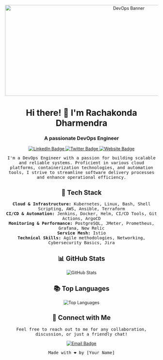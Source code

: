 <!-- Banner -->
<div align="center">
  <img src="https://img.freepik.com/free-photo/beautiful-office-space-cartoon-style\_23-2151043303.jpg" alt="DevOps Banner" width="800" height="300" />
</div>

<!-- Header -->
<h1 align="center">Hi there! 👋 I'm Rachakonda Dharmendra</h1>
<h3 align="center">A passionate DevOps Engineer</h3>

<!-- Badges -->
<p align="center">
  <a href="https://www.linkedin.com/in/rachakonda-dharmendra/" target="_blank" rel="noopener noreferrer" >
    <img src="https://img.shields.io/badge/-LinkedIn-blue?style=flat-square&logo=Linkedin&logoColor=white" alt="LinkedIn Badge" />
  </a>
  <a href="https://twitter.com/yourtwitterhandle" target="_blank" rel="noopener noreferrer">
    <img src="https://img.shields.io/badge/-Twitter-1ca0f1?style=flat-square&labelColor=1ca0f1&logo=twitter&logoColor=white" alt="Twitter Badge" />
  </a>
  <a href="https://www.rachakondadharmendra.info" target="_blank" rel="noopener noreferrer">
    <img src="https://img.shields.io/badge/-Website-success?style=flat-square&logo=Google-Chrome&logoColor=white" alt="Website Badge" />
  </a>
</p>

<!-- About Me -->
<p align="center">
  <samp>
    I'm a DevOps Engineer with a passion for building scalable and reliable systems. Proficient in various cloud platforms, containerization technologies, and automation tools, I strive to streamline software delivery processes and enhance operational efficiency.
  </samp>
</p>

<!-- Tech Stack -->
<h2 align="center">🚀 Tech Stack</h2>
<p align="center">
  <samp>
    <b>Cloud & Infrastructure:</b> Kubernetes, Linux, Bash, Shell Scripting, AWS, Ansible, Terraform<br>
    <b>CI/CD & Automation:</b> Jenkins, Docker, Helm, CI/CD Tools, Git Actions, ArgoCD<br>
    <b>Monitoring & Performance:</b> PostgreSQL, JMeter, Prometheus, Grafana, New Relic<br>
    <b>Service Mesh:</b> Istio<br>
    <b>Technical Skills:</b> Agile methodologies, Networking, Cybersecurity Basics, Jira
  </samp>
</p>

<!-- GitHub Stats -->
<h2 align="center">📊 GitHub Stats</h2>
<p align="center">
  <img src="https://github-readme-stats.vercel.app/api?username=rachakondadharmendra&show_icons=true&theme=radical" alt="GitHub Stats" />
</p>

<!-- Top Languages -->
<h2 align="center">📚 Top Languages</h2>
<p align="center">
  <img src="https://github-readme-stats.vercel.app/api/top-langs/?username=rachakondadharmendra&layout=compact&theme=radical" alt="Top Languages" />
</p>

<!-- Contact Me -->
<h2 align="center">💬 Connect with Me</h2>
<p align="center">
  <samp>
    Feel free to reach out to me for any collaboration, discussion, or just a friendly chat!
  </samp>
</p>
<p align="center">
  <a href="rachakondadharmendra@gmail.com">
    <img src="https://img.shields.io/badge/-Email-D14836?style=flat-square&logo=Gmail&logoColor=white" alt="Email Badge" />
  </a>
</p>

<!-- Footer -->
<p align="center">
  <samp>
    Made with ❤️ by [Your Name]
  </samp>
</p>








<!--
**rachakondadharmendra/rachakondadharmendra** is a ✨ _special_ ✨ repository because its `README.md` (this file) appears on your GitHub profile.

Here are some ideas to get you started:

- 🔭 I’m currently working on ...
- 🌱 I’m currently learning ...
- 👯 I’m looking to collaborate on ...
- 🤔 I’m looking for help with ...
- 💬 Ask me about ...
- 📫 How to reach me: ...
- 😄 Pronouns: ...
- ⚡ Fun fact: ...
-->
